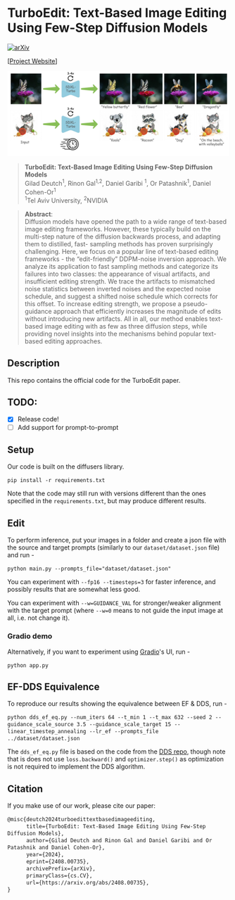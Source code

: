 # TurboEdit: Text-Based Image Editing Using Few-Step Diffusion Models

[![arXiv](https://img.shields.io/badge/arXiv-2408.00735-b31b1b.svg)](https://arxiv.org/abs/2408.00735)

[[Project Website](https://turboedit-paper.github.io/)]


![alt text](teaser.jpeg)


> **TurboEdit: Text-Based Image Editing Using Few-Step Diffusion Models**<br>
> Gilad Deutch<sup>1</sup>, Rinon Gal<sup>1,2</sup>, Daniel Garibi <sup>1</sup>, Or Patashnik<sup>1</sup>, Daniel Cohen-Or<sup>1</sup> <br>
> <sup>1</sup>Tel Aviv University, <sup>2</sup>NVIDIA

>**Abstract**: <br>
> Diffusion models have opened the path to a wide range of text-based image
editing frameworks. However, these typically build on the multi-step nature
of the diffusion backwards process, and adapting them to distilled, fast-
sampling methods has proven surprisingly challenging. Here, we focus
on a popular line of text-based editing frameworks - the “edit-friendly”
DDPM-noise inversion approach. We analyze its application to fast sampling
methods and categorize its failures into two classes: the appearance of
visual artifacts, and insufficient editing strength. We trace the artifacts to
mismatched noise statistics between inverted noises and the expected noise
schedule, and suggest a shifted noise schedule which corrects for this offset.
To increase editing strength, we propose a pseudo-guidance approach that
efficiently increases the magnitude of edits without introducing new artifacts.
All in all, our method enables text-based image editing with as few as three
diffusion steps, while providing novel insights into the mechanisms behind
popular text-based editing approaches.

## Description
This repo contains the official code for the TurboEdit paper.

## TODO:
- [x] Release code!
- [ ] Add support for prompt-to-prompt

## Setup

Our code is built on the diffusers library.
```
pip install -r requirements.txt
```
Note that the code may still run with versions different than the ones specified in the ```requirements.txt```, but may produce different results.

## Edit
To perform inference, put your images in a folder and create a json file with the source and target prompts (similarly to our ```dataset/dataset.json``` file) and run -
```
python main.py --prompts_file="dataset/dataset.json"
```
You can experiment with ```--fp16 --timesteps=3``` for faster inference, and possibly results that are somewhat less good.

You can experiment with ```--w=GUIDANCE_VAL``` for stronger/weaker alignment with the target prompt (where ```--w=0``` means to not guide the input image at all, i.e. not change it).

### Gradio demo
Alternatively, if you want to experiment using [Gradio](https://www.gradio.app/)'s UI, run -
```
python app.py 
```

## EF-DDS Equivalence
To reproduce our results showing the equivalence between EF & DDS, run -
```
python dds_ef_eq.py --num_iters 64 --t_min 1 --t_max 632 --seed 2 --guidance_scale_source 3.5 --guidance_scale_target 15 --linear_timestep_annealing --lr_ef --prompts_file ../dataset/dataset.json
```
The ```dds_ef_eq.py``` file is based on the code from the [DDS repo](https://github.com/google/prompt-to-prompt/blob/main/DDS_zeroshot.ipynb), though note that is does not use ```loss.backward()``` and ```optimizer.step()``` as optimization is not required to implement the DDS algorithm.

## Citation

If you make use of our work, please cite our paper:

```
@misc{deutch2024turboedittextbasedimageediting,
      title={TurboEdit: Text-Based Image Editing Using Few-Step Diffusion Models}, 
      author={Gilad Deutch and Rinon Gal and Daniel Garibi and Or Patashnik and Daniel Cohen-Or},
      year={2024},
      eprint={2408.00735},
      archivePrefix={arXiv},
      primaryClass={cs.CV},
      url={https://arxiv.org/abs/2408.00735}, 
}
```
